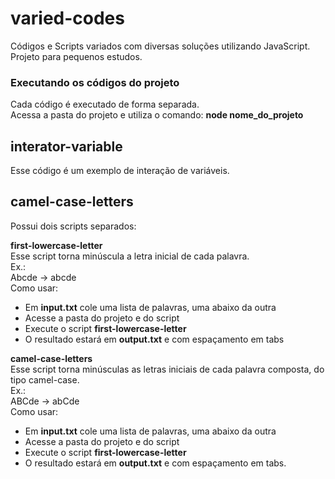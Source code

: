 # varied-codes  
Códigos e Scripts variados com diversas soluções utilizando JavaScript.  
Projeto para pequenos estudos.  
  
### Executando os códigos do projeto  
Cada código é executado de forma separada.  
Acessa a pasta do projeto e utiliza o comando: **node nome_do_projeto**  
  
## interator-variable  
Esse código é um exemplo de interação de variáveis.  
  
## camel-case-letters   
Possui dois scripts separados:  
  
**first-lowercase-letter**  
Esse script torna minúscula a letra inicial de cada palavra.  
Ex.:  
Abcde -> abcde  
Como usar:  
- Em **input.txt** cole uma lista de palavras, uma abaixo da outra  
- Acesse a pasta do projeto e do script  
- Execute o script **first-lowercase-letter**  
- O resultado estará em **output.txt**  e com espaçamento em tabs  
  
**camel-case-letters**  
Esse script torna minúsculas as letras iniciais de cada palavra composta, do tipo camel-case.  
Ex.:  
ABCde -> abCde  
Como usar:  
- Em **input.txt** cole uma lista de palavras, uma abaixo da outra  
- Acesse a pasta do projeto e do script  
- Execute o script **first-lowercase-letter**  
- O resultado estará em **output.txt**  e com espaçamento em tabs.  
